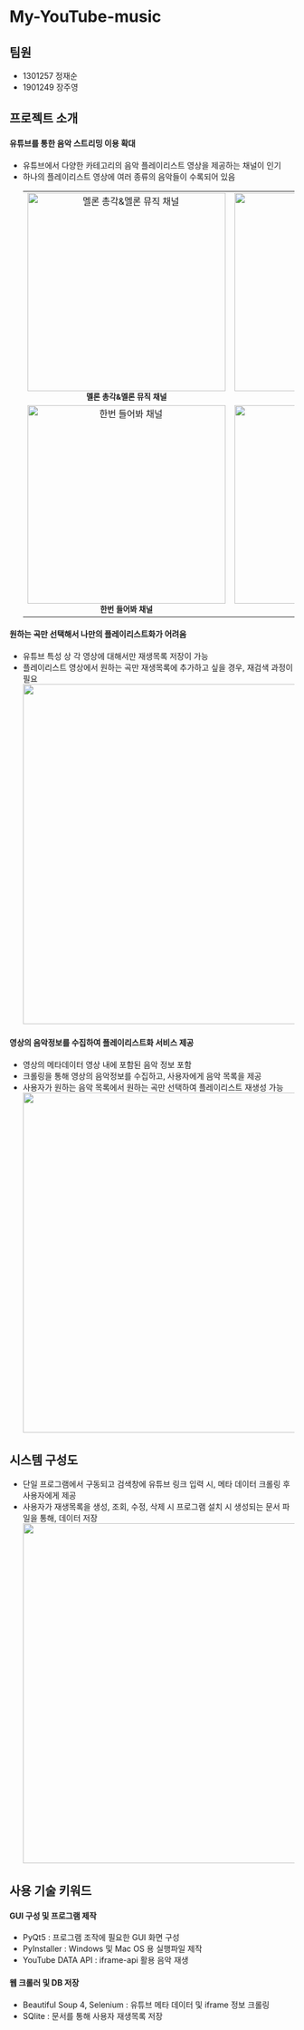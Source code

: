 # My-YouTube-music

## 팀원
 - 1301257 정재순 
 - 1901249 장주영

## 프로젝트 소개

#### 유튜브를 통한 음악 스트리밍 이용 확대
- 유튜브에서 다양한 카테고리의 음악 플레이리스트 영상을 제공하는 채널이 인기
- 하나의 플레이리스트 영상에 여러 종류의 음악들이 수록되어 있음
  <table>
    <tr>
      <td align="center">
      <img src="https://user-images.githubusercontent.com/53788601/97783256-df1cec80-1bd9-11eb-9556-7a2f018bcf43.png" width="350px;" alt="멜론 총각&멜론 뮤직 채널"/><br />
      <sub><b>멜론 총각&멜론 뮤직 채널</b></sub>
      </td>
      <td align="center">
      <img src="https://user-images.githubusercontent.com/53788601/97783259-e47a3700-1bd9-11eb-9fbe-6db1d49374d9.png" width="350px;" alt="멜론 둥이 채널"/><br />
      <sub><b>멜론 둥이 채널</b></sub>
      </td> 
    </tr>
    <tr>
      <td align="center">
      <img src="https://user-images.githubusercontent.com/53788601/97783263-e7752780-1bd9-11eb-9ea6-aef6a11d8dbf.png" width="350px;" alt="한번 들어봐 채널"/><br />
      <sub><b>한번 들어봐 채널</b></sub>
      </td>
      <td align="center">
      <img src="https://user-images.githubusercontent.com/53788601/97783265-e9d78180-1bd9-11eb-85ca-d708dba22272.png" width="350px;" alt="essential 채널"/><br />
      <sub><b>essential 채널</b></sub>
      </td>   
    </tr>
  </table>

#### 원하는 곡만 선택해서 나만의 플레이리스트화가 어려움
- 유튜브 특성 상 각 영상에 대해서만 재생목록 저장이 가능
- 플레이리스트 영상에서 원하는 곡만 재생목록에 추가하고 싶을 경우, 재검색 과정이 필요
  <img src="https://user-images.githubusercontent.com/53788601/97783512-9ebe6e00-1bdb-11eb-93a8-0c1927a107df.png" width="600px" alt=""/>

#### 영상의 음악정보를 수집하여 플레이리스트화 서비스 제공
- 영상의 메타데이터 영상 내에 포함된 음악 정보 포함
- 크롤링을 통해 영상의 음악정보를 수집하고, 사용자에게 음악 목록을 제공
- 사용자가 원하는 음악 목록에서 원하는 곡만 선택하여 플레이리스트 재생성 가능
  <img src="https://user-images.githubusercontent.com/53788601/97783571-0bd20380-1bdc-11eb-89f0-aac137630e17.png" width="600px" alt=""/>

## 시스템 구성도
- 단일 프로그램에서 구동되고 검색창에 유튜브 링크 입력 시, 메타 데이터 크롤링 후 사용자에게 제공
- 사용자가 재생목록을 생성, 조회, 수정, 삭제 시 프로그램 설치 시 생성되는 문서 파일을 통해, 데이터 저장
  <img src="https://user-images.githubusercontent.com/53788601/97784532-99185680-1be2-11eb-9a3c-9fd1a725f47e.png" width="600px" alt="" />

## 사용 기술 키워드

#### GUI 구성 및 프로그램 제작
- PyQt5 : 프로그램 조작에 필요한 GUI 화면 구성
- PyInstaller : Windows 및 Mac OS 용 실행파일 제작
- YouTube DATA API : iframe-api 활용 음악 재생

#### 웹 크롤러 및 DB 저장
- Beautiful Soup 4, Selenium : 유튜브 메타 데이터 및 iframe 정보 크롤링
- SQlite : 문서를 통해 사용자 재생목록 저장